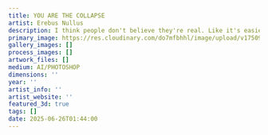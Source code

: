```yaml
---
title: YOU ARE THE COLLAPSE
artist: Erebus Nullus
description: I think people don't believe they're real. Like it's easier to stay untethered when you don't beleive you exist. What's a conversation or debate with anyone when you don't believe you're real?
primary_image: https://res.cloudinary.com/do7mfbhhl/image/upload/v1750915848/u5475182982_Reality_tearing_at_its_seams_-_outer_edges_buzzin_936ab953-a726-411e-ba42-46f08b2fc373_2_swuryi.png
gallery_images: []
process_images: []
artwork_files: []
medium: AI/PHOTOSHOP
dimensions: ''
year: ''
artist_info: ''
artist_website: ''
featured_3d: true
tags: []
date: 2025-06-26T01:44:00
---
```


